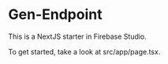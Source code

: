 
# Gen-Endpoint

This is a NextJS starter in Firebase Studio.

To get started, take a look at src/app/page.tsx.
